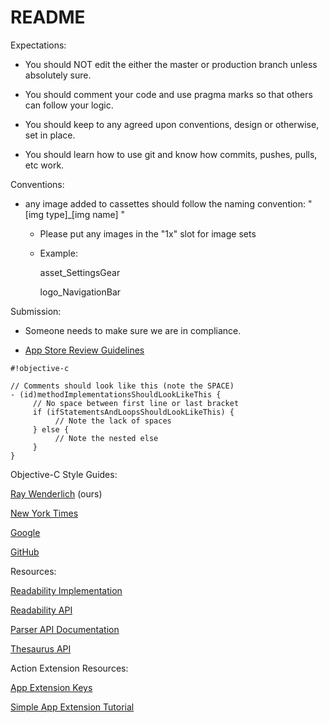 # README #

Expectations:

* You should NOT edit the either the master or production branch unless absolutely sure.

* You should comment your code and use pragma marks so that others can follow your logic.

* You should keep to any agreed upon conventions, design or otherwise, set in place.

* You should learn how to use git and know how commits, pushes, pulls, etc work.

Conventions:

* any image added to cassettes should follow the naming convention: " [img type]_[img name] "

     * Please put any images in the "1x" slot for image sets
     
     * Example:
     
          asset_SettingsGear

          logo_NavigationBar

Submission:

* Someone needs to make sure we are in compliance.

* [App Store Review Guidelines](https://developer.apple.com/app-store/review/guidelines/)

```
#!objective-c

// Comments should look like this (note the SPACE)
- (id)methodImplementationsShouldLookLikeThis {
     // No space between first line or last bracket
     if (ifStatementsAndLoopsShouldLookLikeThis) {
          // Note the lack of spaces
     } else {
          // Note the nested else
     }
}
```

Objective-C Style Guides:

[Ray Wenderlich](https://github.com/raywenderlich/objective-c-style-guide) (ours)

[New York Times](https://github.com/NYTimes/objective-c-style-guide)

[Google](http://google-styleguide.googlecode.com/svn/trunk/objcguide.xml)

[GitHub](https://github.com/github/objective-c-style-guide)

Resources:

[Readability Implementation](http://stackoverflow.com/questions/7657553/ios-access-to-safari-reader-feature-through-uiwebview)

[Readability API](https://readability.com/developers/api)

[Parser API Documentation](https://readability.com/developers/api/parser)

[Thesaurus API](http://words.bighugelabs.com/api.php)

Action Extension Resources:

[App Extension Keys](https://developer.apple.com/library/ios/documentation/General/Reference/InfoPlistKeyReference/Articles/SystemExtensionKeys.html#//apple_ref/doc/uid/TP40014212-SW10)

[Simple App Extension Tutorial](http://code.tutsplus.com/tutorials/ios-8-how-to-build-a-simple-action-extension--cms-22794)